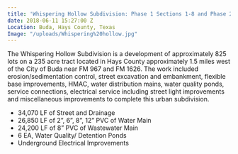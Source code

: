 ```yaml
---
title: 'Whispering Hollow Subdivision: Phase 1 Sections 1-8 and Phase 2 Sections 1-3'
date: 2018-06-11 15:27:00 Z
Location: Buda, Hays County, Texas
Image: "/uploads/Whispering%20hollow.jpg"
---
```


The Whispering Hollow Subdivision is a development of approximately 825 lots on a 235 acre tract located in Hays County approximately 1.5 miles west of the City of Buda near FM 967 and FM 1626.  The work included erosion/sedimentation control, street excavation and embankment, flexible base improvements, HMAC, water distribution mains,  water quality ponds, service connections, electrical service including street light improvements and miscellaneous improvements to complete this urban subdivision.
* 34,070 LF of Street and Drainage
* 26,850 LF of 2”, 6”, 8”, 12” PVC of Water Main
* 24,200 LF of 8” PVC of Wastewater Main
* 6 EA, Water Quality/ Detention Ponds
* Underground Electrical Improvements